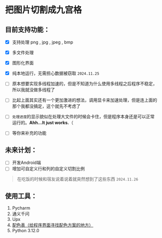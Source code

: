 # 把图片切割成九宫格

## 目前支持功能：
 -  [x] 支持处理 png , jpg , jpeg , bmp
 -  [x] 多文件处理
 -  [x] 图形化界面
 -  [x] 纯本地运行，无需担心数据被窃取 `2024.11.25`
 -  [ ] 原本想要实现多线程加速的，但是不知道为什么使用多线程之后程序不稳定，所以我就没做多线程了
 -  [ ] 比起上面其实还有一个更加激进的想法，调用显卡来加速处理，但是连上面的那个我都没搞定，这个就先不考虑了
 -  [ ] `处理进度`的显示貌似在处理大文件的时候会卡住，但是程序本身还是可以正常运行的。**Ahh...It just works.**（
 -  [ ] 等你来补充的功能


## 未来计划：
 - [ ] 开发Android端
 - [ ] 增加可自定义行和列的自定义切割比例

> 在吃饭的时候和宿友说着说着就突然想到了这些东西 `2024.11.26`

## 使用工具： 
1. Pycharm
2. 通义千问
3. Upx
4. [配色表（给程序界面寻找配色方案的地方）](https://www.peisebiao.com)
5. Python 3.12.0
